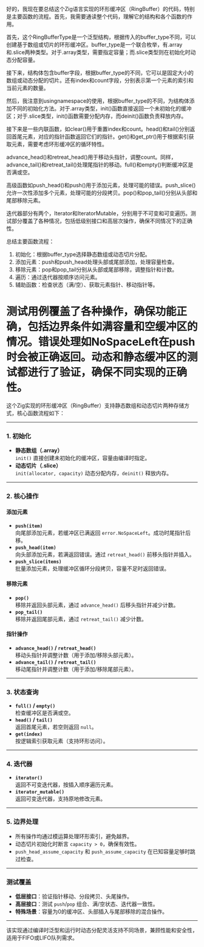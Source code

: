 好的，我现在要总结这个Zig语言实现的环形缓冲区（RingBuffer）的代码，特别是主要函数的流程。首先，我需要通读整个代码，理解它的结构和各个函数的作用。

首先，这个RingBufferType是一个泛型结构，根据传入的buffer_type不同，可以创建基于数组或切片的环形缓冲区。buffer_type是一个联合枚举，有.array和.slice两种类型。对于.array类型，需要指定容量；而.slice类型则在初始化时动态分配容量。

接下来，结构体包含buffer字段，根据buffer_type的不同，它可以是固定大小的数组或动态分配的切片。还有index和count字段，分别表示第一个元素的索引和当前元素的数量。

然后，我注意到usingnamespace的使用，根据buffer_type的不同，为结构体添加不同的初始化方法。对于.array类型，init()函数直接返回一个未初始化的缓冲区；对于.slice类型，init()函数需要分配内存，而deinit()函数负责释放内存。

接下来是一些内联函数，如clear()用于重置index和count。head()和tail()分别返回首尾元素，对应的指针函数返回它们的指针。get()和get_ptr()用于根据索引获取元素，需要考虑环形缓冲区的循环特性。

advance_head()和retreat_head()用于移动头指针，调整count。同样，advance_tail()和retreat_tail()处理尾指针的移动。full()和empty()判断缓冲区是否满或空。

高级函数如push_head()和push()用于添加元素，处理可能的错误。push_slice()允许一次性添加多个元素，处理可能的分段拷贝。pop()和pop_tail()分别从头部和尾部移除元素。

迭代器部分有两个，Iterator和IteratorMutable，分别用于不可变和可变遍历。测试部分覆盖了各种情况，包括低级别接口和高层次操作，确保不同情况下的正确性。

总结主要函数流程：

1. 初始化：根据buffer_type选择静态数组或动态切片分配。
2. 添加元素：push和push_head处理头部或尾部添加，处理容量检查。
3. 移除元素：pop和pop_tail分别从头部或尾部移除，调整指针和计数。
4. 遍历：通过迭代器按顺序访问元素。
5. 辅助函数：检查状态（满/空）、获取元素指针、移动指针等。

测试用例覆盖了各种操作，确保功能正确，包括边界条件如满容量和空缓冲区的情况。错误处理如NoSpaceLeft在push时会被正确返回。动态和静态缓冲区的测试都进行了验证，确保不同实现的正确性。
================================================
这个Zig实现的环形缓冲区（RingBuffer）支持静态数组和动态切片两种存储方式，核心函数流程如下：

---

### **1. 初始化**
- **静态数组（.array）**  
  `init()` 直接创建未初始化的缓冲区，容量由编译时指定。
- **动态切片（.slice）**  
  `init(allocator, capacity)` 动态分配内存，`deinit()` 释放内存。

---

### **2. 核心操作**
#### **添加元素**
- **`push(item)`**  
  向尾部添加元素，若缓冲区已满返回 `error.NoSpaceLeft`。成功时尾指针后移。
- **`push_head(item)`**  
  向头部添加元素，若满返回错误。通过 `retreat_head()` 前移头指针并插入。
- **`push_slice(items)`**  
  批量添加元素，处理缓冲区循环分段拷贝，容量不足时返回错误。

#### **移除元素**
- **`pop()`**  
  移除并返回头部元素，通过 `advance_head()` 后移头指针并减少计数。
- **`pop_tail()`**  
  移除并返回尾部元素，通过 `retreat_tail()` 减少计数。

#### **指针操作**
- **`advance_head()` / `retreat_head()`**  
  移动头指针并调整计数（用于添加/移除头部元素）。
- **`advance_tail()` / `retreat_tail()`**  
  移动尾指针并调整计数（用于添加/移除尾部元素）。

---

### **3. 状态查询**
- **`full()` / `empty()`**  
  检查缓冲区是否满或空。
- **`head()` / `tail()`**  
  返回首尾元素，若空则返回 `null`。
- **`get(index)`**  
  按逻辑索引获取元素（支持环形访问）。

---

### **4. 迭代器**
- **`iterator()`**  
  返回不可变迭代器，按插入顺序遍历元素。
- **`iterator_mutable()`**  
  返回可变迭代器，支持原地修改元素。

---

### **5. 边界处理**
- 所有操作均通过模运算处理环形索引，避免越界。
- 动态切片初始化时断言 `capacity > 0`，确保有效性。
- `push_head_assume_capacity` 和 `push_assume_capacity` 在已知容量足够时跳过检查。

---

### **测试覆盖**
- **低层接口**：验证指针移动、分段拷贝、头尾操作。
- **高层接口**：测试 `push`/`pop` 组合、满/空状态、迭代器一致性。
- **特殊场景**：容量为0的缓冲区、头部插入与尾部移除的混合操作。

---

该实现通过编译时泛型和运行时动态分配灵活支持不同场景，兼顾性能和安全性，适用于FIFO或LIFO队列需求。